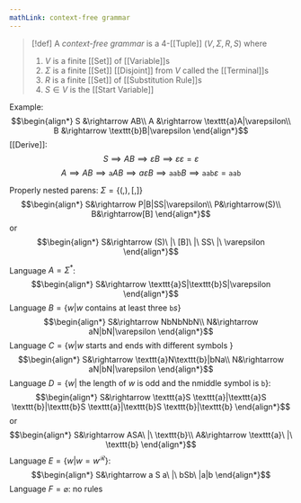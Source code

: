 ```yaml
---
mathLink: context-free grammar
---
```

>[!def]
>A *context-free grammar* is a $4$-[[Tuple]] $(V,\Sigma,R,S)$ where 
>1. $V$ is a finite [[Set]] of [[Variable]]s
>2. $\Sigma$ is a finite [[Set]] [[Disjoint]] from $V$ called the [[Terminal]]s
>3. $R$ is a finite [[Set]] of [[Substitution Rule]]s
>4. $S\in V$ is the [[Start Variable]]


Example: 
$$\begin{align*}
S &\rightarrow AB\\
A &\rightarrow \texttt{a}A|\varepsilon\\
B &\rightarrow \texttt{b}B|\varepsilon
\end{align*}$$
[[Derive]]: $$S\implies AB\implies \varepsilon B\implies \varepsilon\varepsilon=\varepsilon$$
$$A\implies AB\implies \texttt{a}AB\implies a \varepsilon B\implies \texttt{aab}B\implies\texttt{aab}\varepsilon=\texttt{aab}$$

Properly nested parens: $\Sigma=\{(,),[,]\}$
$$\begin{align*}
S&\rightarrow P|B|SS|\varepsilon\\
P&\rightarrow(S)\\
B&\rightarrow[B]
\end{align*}$$
or
$$\begin{align*}
S&\rightarrow (S)\ |\ [B]\ |\ SS\ |\ \varepsilon
\end{align*}$$

Language $A=\Sigma^{*}$: $$\begin{align*}
S&\rightarrow \texttt{a}S|\texttt{b}S|\varepsilon
\end{align*}$$
Language $B=\{w|w \text{ contains at least three }\texttt{b}s\}$
$$\begin{align*}
S&\rightarrow NbNbNbN\\
N&\rightarrow aN|bN|\varepsilon
\end{align*}$$
Language $C=\{w|w \text{ starts and ends with different symbols }\}$
$$\begin{align*}
S&\rightarrow \texttt{a}N\texttt{b}|bNa\\
N&\rightarrow aN|bN|\varepsilon
\end{align*}$$
Language $D=\{w|\text{ the length of }w \text{ is odd and the nmiddle symbol is }\texttt{b}\}$:
$$\begin{align*}
S&\rightarrow \texttt{a}S \texttt{a}|\texttt{a}S \texttt{b}|\texttt{b}S \texttt{a}|\texttt{b}S \texttt{b}|\texttt{b}
\end{align*}$$or $$\begin{align*}
S&\rightarrow ASA\ |\ \texttt{b}\\
A&\rightarrow \texttt{a}\ |\ \texttt{b}
\end{align*}$$
Language $E=\{w|w=w^\mathcal{R}\}$: $$\begin{align*}
S&\rightarrow a S a\ |\ bSb\ |a|b
\end{align*}$$
Language $F=\varnothing$: no rules
